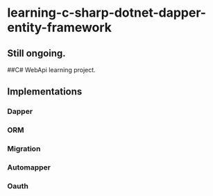 # learning-c-sharp-dotnet-dapper-entity-framework
## Still ongoing.
##C# WebApi learning project.


## Implementations
### Dapper
### ORM
### Migration
### Automapper
### Oauth
